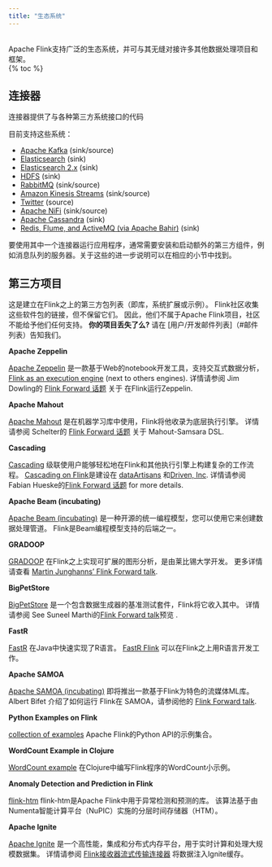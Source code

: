```yaml
---
title: "生态系统"
---
```

<br>
Apache Flink支持广泛的生态系统，并可与其无缝对接许多其他数据处理项目和框架。
<br>
{% toc %}

## 连接器

<p>连接器提供了与各种第三方系统接口的代码</p>

<p>目前支持这些系统：</p>

<ul>
  <li><a href="{{site.docs-stable}}/dev/connectors/kafka.html" target="_blank">Apache Kafka</a> (sink/source)</li>
  <li><a href="{{site.docs-stable}}/dev/connectors/elasticsearch.html" target="_blank">Elasticsearch</a> (sink)</li>
  <li><a href="{{site.docs-stable}}/dev/connectors/elasticsearch2.html" target="_blank">Elasticsearch 2.x</a> (sink)</li>
  <li><a href="{{site.docs-stable}}/dev/connectors/filesystem_sink.html" target="_blank">HDFS</a> (sink)</li>
  <li><a href="{{site.docs-stable}}/dev/connectors/rabbitmq.html" target="_blank">RabbitMQ</a> (sink/source)</li>
  <li><a href="{{site.docs-stable}}/dev/connectors/kinesis.html" target="_blank">Amazon Kinesis Streams</a> (sink/source)</li>
  <li><a href="{{site.docs-stable}}/dev/connectors/twitter.html" target="_blank">Twitter</a> (source)</li>
  <li><a href="{{site.docs-stable}}/dev/connectors/nifi.html" target="_blank">Apache NiFi</a> (sink/source)</li>
  <li><a href="{{site.docs-stable}}/dev/connectors/cassandra.html" target="_blank">Apache Cassandra</a> (sink)</li>
  <li><a href="https://github.com/apache/bahir-flink" target="_blank">Redis, Flume, and ActiveMQ (via Apache Bahir)</a> (sink)</li>
</ul>

要使用其中一个连接器运行应用程序，通常需要安装和启动额外的第三方组件，例如消息队列的服务器。关于这些的进一步说明可以在相应的小节中找到。


## 第三方项目

这是建立在Flink之上的第三方包列表（即库，系统扩展或示例）。
Flink社区收集这些软件包的链接，但不保留它们。
因此，他们不属于Apache Flink项目，社区不能给予他们任何支持。
**你的项目丢失了么?**
请在 [用户/开发邮件列表]（#邮件列表）告知我们。

**Apache Zeppelin**

[Apache Zeppelin](https://zeppelin.incubator.apache.org/) 是一款基于Web的notebook开发工具，支持交互式数据分析，
[Flink as an execution engine](https://zeppelin.incubator.apache.org/docs/interpreter/flink.html) (next to others engines).
详情请参阅 Jim Dowling的 [Flink Forward 话题](http://www.slideshare.net/FlinkForward/jim-dowling-interactive-flink-analytics-with-hopsworks-and-zeppelin) 关于 在Flink运行Zeppelin.

**Apache Mahout**

[Apache Mahout](https://mahout.apache.org/) 是在机器学习库中使用，Flink将他收录为底层执行引擎。
详情请参阅 Schelter的 [Flink Forward 话题](http://www.slideshare.net/FlinkForward/sebastian-schelter-distributed-machine-learing-with-the-samsara-dsl) 关于 Mahout-Samsara DSL.

**Cascading**

[Cascading](http://www.cascading.org/cascading-flink/) 级联使用户能够轻松地在Flink和其他执行引擎上构建复杂的工作流程。
[Cascading on Flink](https://github.com/dataArtisans/cascading-flink)是建设在 [dataArtisans](http://data-artisans.com/) 和[Driven, Inc](http://www.driven.io/).
详情请参阅Fabian Hueske的[Flink Forward 话题](http://www.slideshare.net/FlinkForward/fabian-hueske-training-cascading-on-flink) for more details.

**Apache Beam (incubating)**

[Apache Beam (incubating)](http://beam.incubator.apache.org/) 是一种开源的统一编程模型，您可以使用它来创建数据处理管道。 Flink是Beam编程模型支持的后端之一。


**GRADOOP**

[GRADOOP](http://dbs.uni-leipzig.de/en/research/projects/gradoop) 在Flink之上实现可扩展的图形分析，是由莱比锡大学开发。 更多详情请查看 [Martin Junghanns’ Flink Forward talk](http://www.slideshare.net/FlinkForward/martin-junghans-gradoop-scalable-graph-analytics-with-apache-flink).

**BigPetStore**

[BigPetStore](https://github.com/apache/bigtop/tree/master/bigtop-bigpetstore) 是一个包含数据生成器的基准测试套件，Flink将它收入其中。 详情请参阅
See Suneel Marthi的[Flink Forward talk](http://www.slideshare.net/FlinkForward/suneel-marthi-bigpetstore-flink-a-comprehensive-blueprint-for-apache-flink?ref=http://flink-forward.org/?session=tbd-3)预览 .

**FastR**

[FastR](https://bitbucket.org/allr/fastr-flink) 在Java中快速实现了R语言。 [FastR Flink](https://bitbucket.org/allr/fastr-flink/src/3535a9b7c7f208508d6afbcdaf1de7d04fa2bf79/README_FASTR_FLINK.md?at=default&fileviewer=file-view-default) 可以在Flink之上用R语言开发工作。

**Apache SAMOA**

[Apache SAMOA (incubating)](https://samoa.incubator.apache.org/) 即将推出一款基于Flink为特色的流媒体ML库。 Albert Bifet 介绍了如何运行 Flink在 SAMOA，请参阅他的 [Flink Forward talk](http://www.slideshare.net/FlinkForward/albert-bifet-apache-samoa-mining-big-data-streams-with-apache-flink?ref=http://flink-forward.org/?session=apache-samoa-mining-big-data-streams-with-apache-flink).

**Python Examples on Flink**

[collection of examples](https://github.com/wdm0006/flink-python-examples) Apache Flink的Python API的示例集合。

**WordCount Example in Clojure**

[WordCount example](https://github.com/mjsax/flink-external/tree/master/flink-clojure) 在Clojure中编写Flink程序的WordCount小示例。


**Anomaly Detection and Prediction in Flink**

[flink-htm](https://github.com/nupic-community/flink-htm) flink-htm是Apache Flink中用于异常检测和预测的库。 该算法基于由Numenta智能计算平台（NuPIC）实施的分层时间存储器（HTM）。


**Apache Ignite**

[Apache Ignite](https://ignite.apache.org) 是一个高性能，集成和分布式内存平台，用于实时计算和处理大规模数据集。 详情请参阅 [Flink接收器流式传输连接器](https://github.com/apache/ignite/tree/master/modules/flink) 将数据注入Ignite缓存。
